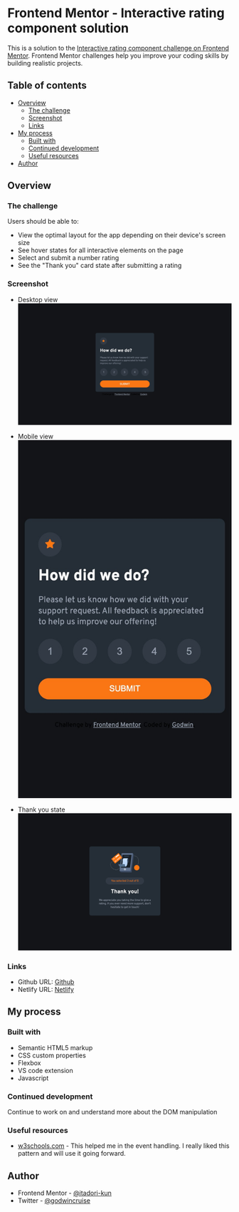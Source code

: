 # Frontend Mentor - Interactive rating component solution

This is a solution to the [Interactive rating component challenge on Frontend Mentor](https://www.frontendmentor.io/challenges/interactive-rating-component-koxpeBUmI). Frontend Mentor challenges help you improve your coding skills by building realistic projects. 

## Table of contents

- [Overview](#overview)
  - [The challenge](#the-challenge)
  - [Screenshot](#screenshot)
  - [Links](#links)
- [My process](#my-process)
  - [Built with](#built-with)
  - [Continued development](#continued-development)
  - [Useful resources](#useful-resources)
- [Author](#author)

## Overview

### The challenge

Users should be able to:

- View the optimal layout for the app depending on their device's screen size
- See hover states for all interactive elements on the page
- Select and submit a number rating
- See the "Thank you" card state after submitting a rating

### Screenshot
- Desktop view
![](./screenshots/Frontend-Mentor-Interactive-rating-component-desktopSc.jpeg)

- Mobile view
![](./screenshots/Frontend-Mentor-Interactive-rating-component-MobileSc.jpeg)

- Thank you state
![](./screenshots/Frontend-Mentor-Interactive-rating-component-thankyouState.jpeg)



### Links

- Github URL: [Github](https://github.com/itadori-kun/interactive-card-component.git)
- Netlify URL: [Netlify](https://interactive-card-component-preview.netlify.app/)

## My process

### Built with

- Semantic HTML5 markup
- CSS custom properties
- Flexbox
- VS code extension
- Javascript



### Continued development

Continue to work on and understand more about the DOM manipulation

### Useful resources

- [w3schools.com](https://www.w3schools.com/js/js_htmldom_eventlistener.asp) - This helped me in the event handling. I really liked this pattern and will use it going forward.


## Author

- Frontend Mentor - [@itadori-kun](https://www.frontendmentor.io/profile/itadori-kun)
- Twitter - [@godwincruise](https://www.twitter.com/godwincruise)

